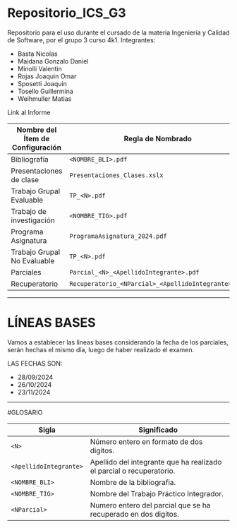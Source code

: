 # Repositorio_ICS_G3
Repositorio para el uso durante el cursado de la materia Ingeniería y Calidad de Software, por el grupo 3 curso 4k1.
Integrantes:
  * Basta Nicolas
  * Maidana Gonzalo Daniel
  * Minolli Valentin
  * Rojas Joaquin Omar
  * Sposetti Joaquin
  * Tosello Guillermina
  * Weihmuller Matias
    
  Link al Informe

| **Nombre del Ítem de Configuración**                       | **Regla de Nombrado**                                       | **Ubicación Física**                                                      |
|------------------------------------------------------------|-------------------------------------------------------------|---------------------------------------------------------------------------|
| Bibliografía                                               | `<NOMBRE_BLI>.pdf`                                          | `/Repositorio_ICS_G3/Material/Bibliografía`                               |
| Presentaciones de clase                                    | `Presentaciones_Clases.xslx`                                | `/Repositorio_ICS_G3/Material/PresentacionesDeClases`                     |
| Trabajo Grupal Evaluable                                   | `TP_<N>.pdf`                                                | `/Repositorio_ICS_G3/TrabajosPracticos/TrabajosPracticosEvaluables`       |
| Trabajo de investigación                                   | `<NOMBRE_TIG>.pdf`                                          | `/Repositorio_ICS_G3/TrabajosPracticos/TrabajosPracticosEvaluables`       |
| Programa Asignatura                                        | `ProgramaAsignatura_2024.pdf`                               | `/Repositorio_ICS_G3 `                                                    |
| Trabajo Grupal No Evaluable                                | `TP_<N>.pdf`                                                | `/Repositorio_ICS_G3/TrabajosPracticos/TrabajosPracticosNoEvaluables  `   |
| Parciales                                                  | `Parcial_<N>_<ApellidoIntegrante>.pdf`                      | `/Repositorio_ICS_G3/Parciales  `                                         |
| Recuperatorio                                              | `Recuperatorio_<NParcial>_<ApellidoIntegrante>.pdf`         | `/Repositorio_ICS_G3/Parciales  `                                         |

---

# LÍNEAS BASES
Vamos a establecer las líneas bases considerando la fecha de los parciales, serán hechas el mismo día, luego de haber realizado el examen.

LAS FECHAS SON:
 * 28/09/2024
 * 26/10/2024
 * 23/11/2024

---

#GLOSARIO

| **Sigla**                 | **Significado**                                                      |
|---------------------------|----------------------------------------------------------------------|
| `<N>`                     | Número entero en formato de dos digitos.                             |
| `<ApellidoIntegrante>`    | Apellido del integrante que ha realizado el parcial o recuperatorio. |
| `<NOMBRE_BLI>`            | Nombre de la bibliografia.                                           |
| `<NOMBRE_TIG>`            | Nombre del Trabajo Práctico Integrador.                              |
| `<NParcial>`              | Numero entero del parcial que se ha recuperado en dos digitos.       |


